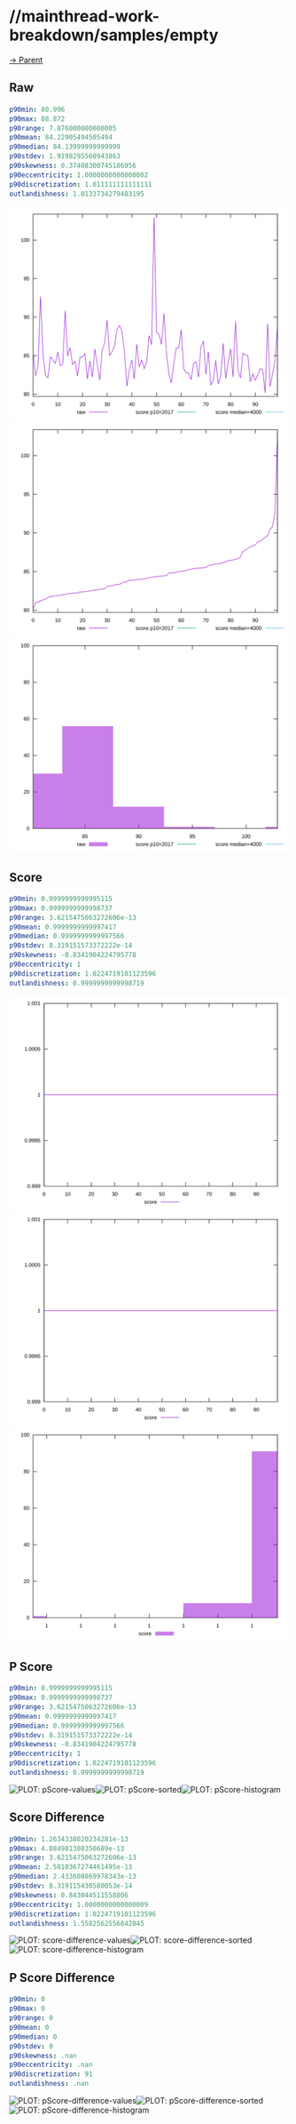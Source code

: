 
# //mainthread-work-breakdown/samples/empty

[→ Parent](../..)


## Raw


```yaml
p90min: 80.996
p90max: 88.872
p90range: 7.876000000000005
p90mean: 84.22905494505494
p90median: 84.13999999999999
p90stdev: 1.9198295560943863
p90skewness: 0.37408300745186956
p90eccentricity: 1.0000000000000002
p90discretization: 1.011111111111111
outlandishness: 1.0133734279483195

```

![PLOT: raw-values](./raw/values.svg)![PLOT: raw-sorted](./raw/sorted.svg)![PLOT: raw-histogram](./raw/histogram.svg)
## Score


```yaml
p90min: 0.9999999999995115
p90max: 0.9999999999998737
p90range: 3.6215475063272606e-13
p90mean: 0.9999999999997417
p90median: 0.9999999999997566
p90stdev: 8.319151573372222e-14
p90skewness: -0.8341904224795778
p90eccentricity: 1
p90discretization: 1.0224719101123596
outlandishness: 0.9999999999998719

```

![PLOT: score-values](./score/values.svg)![PLOT: score-sorted](./score/sorted.svg)![PLOT: score-histogram](./score/histogram.svg)
## P Score


```yaml
p90min: 0.9999999999995115
p90max: 0.9999999999998737
p90range: 3.6215475063272606e-13
p90mean: 0.9999999999997417
p90median: 0.9999999999997566
p90stdev: 8.319151573372222e-14
p90skewness: -0.8341904224795778
p90eccentricity: 1
p90discretization: 1.0224719101123596
outlandishness: 0.9999999999998719

```

![PLOT: pScore-values](./pScore/values.svg)![PLOT: pScore-sorted](./pScore/sorted.svg)![PLOT: pScore-histogram](./pScore/histogram.svg)
## Score Difference


```yaml
p90min: 1.2634338020234281e-13
p90max: 4.884981308350689e-13
p90range: 3.6215475063272606e-13
p90mean: 2.5810367274461495e-13
p90median: 2.433608869978343e-13
p90stdev: 8.319115430580053e-14
p90skewness: 0.843044511558806
p90eccentricity: 1.0000000000000009
p90discretization: 1.0224719101123596
outlandishness: 1.5582562556842845

```

![PLOT: score-difference-values](./score-difference/values.svg)![PLOT: score-difference-sorted](./score-difference/sorted.svg)![PLOT: score-difference-histogram](./score-difference/histogram.svg)
## P Score Difference


```yaml
p90min: 0
p90max: 0
p90range: 0
p90mean: 0
p90median: 0
p90stdev: 0
p90skewness: .nan
p90eccentricity: .nan
p90discretization: 91
outlandishness: .nan

```

![PLOT: pScore-difference-values](./pScore-difference/values.svg)![PLOT: pScore-difference-sorted](./pScore-difference/sorted.svg)![PLOT: pScore-difference-histogram](./pScore-difference/histogram.svg)